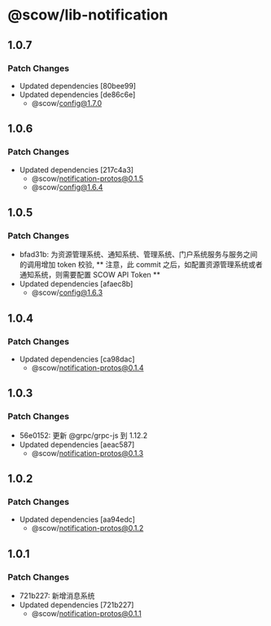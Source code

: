 # @scow/lib-notification

## 1.0.7

### Patch Changes

- Updated dependencies [80bee99]
- Updated dependencies [de86c6e]
  - @scow/config@1.7.0

## 1.0.6

### Patch Changes

- Updated dependencies [217c4a3]
  - @scow/notification-protos@0.1.5
  - @scow/config@1.6.4

## 1.0.5

### Patch Changes

- bfad31b: 为资源管理系统、通知系统、管理系统、门户系统服务与服务之间的调用增加 token 校验,
  ** 注意，此 commit 之后，如配置资源管理系统或者通知系统，则需要配置 SCOW API Token **
- Updated dependencies [afaec8b]
  - @scow/config@1.6.3

## 1.0.4

### Patch Changes

- Updated dependencies [ca98dac]
  - @scow/notification-protos@0.1.4

## 1.0.3

### Patch Changes

- 56e0152: 更新 @grpc/grpc-js 到 1.12.2
- Updated dependencies [aeac587]
  - @scow/notification-protos@0.1.3

## 1.0.2

### Patch Changes

- Updated dependencies [aa94edc]
  - @scow/notification-protos@0.1.2

## 1.0.1

### Patch Changes

- 721b227: 新增消息系统
- Updated dependencies [721b227]
  - @scow/notification-protos@0.1.1

